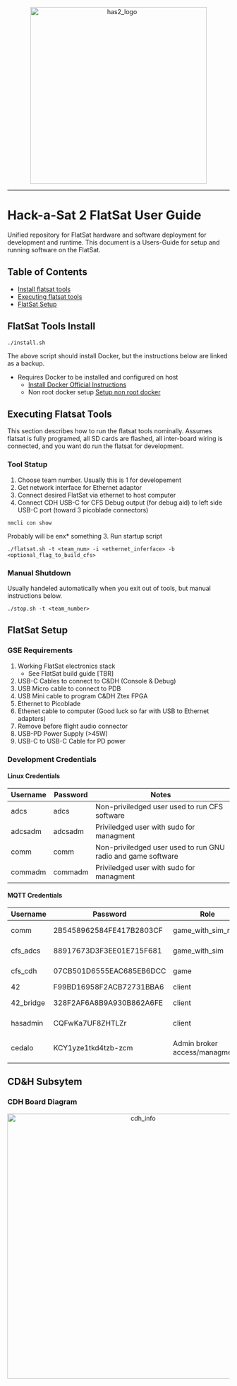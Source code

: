 <p align="center">
<img src="documentation/images/HAS_logo.png" alt=has2_logo width=400>
</p>

---

# Hack-a-Sat 2 FlatSat User Guide



Unified repository for FlatSat hardware and software deployment for development and runtime. This document is a Users-Guide for setup and running software on the FlatSat. 

## Table of Contents

* [Install flatsat tools](#flatsat-tools-install)
* [Executing flatsat tools](#executing-flatsat-tools)
* [FlatSat Setup](#flasat-setup)

## FlatSat Tools Install

```shell
./install.sh
```

The above script should install Docker, but the instructions below are linked as a backup.

- Requires Docker to be installed and configured on host
  - [Install Docker Official Instructions](https://docs.docker.com/engine/install/ubuntu/)
  - Non root docker setup [Setup non root docker](https://docs.docker.com/engine/install/linux-postinstall/)

## Executing Flatsat Tools
This section describes how to run the flatsat tools nominally. Assumes flatsat is fully programed, all SD cards are flashed, all inter-board wiring is connected, and you want do run the flatsat for development.
### Tool Statup
1. Choose team number. Usually this is 1 for developement
2. Get network interface for Ethernet adaptor
3. Connect desired FlatSat via ethernet to host computer
4. Connect CDH USB-C for CFS Debug output (for debug aid) to left side USB-C port (toward 3 picoblade connectors)
```shell
nmcli con show
```
Probably will be enx* something
3. Run startup script
```shell
./flatsat.sh -t <team_num> -i <ethernet_inferface> -b <optional_flag_to_build_cfs>
```

### Manual Shutdown
Usually handeled automatically when you exit out of tools, but manual instructions below.
```shell
./stop.sh -t <team_number>
```
## FlatSat Setup

### GSE Requirements
1. Working FlatSat electronics stack
    - See FlatSat build guide [TBR]
2. USB-C Cables to connect to C&DH (Console & Debug)
3. USB Micro cable to connect to PDB
4. USB Mini cable to program C&DH Ztex FPGA
5. Ethernet to Picoblade
6. Ethenet cable to computer (Good luck so far with USB to Ethernet adapters)
7. Remove before flight audio connector
8. USB-PD Power Supply (>45W)
9. USB-C to USB-C Cable for PD power


### Development Credentials
#### Linux Credentials
|Username|Password|Notes|
|---|---|---|
|adcs|adcs|Non-priviledged user used to run CFS software|
|adcsadm|adcsadm|Priviledged user with sudo for managment|
|comm|comm|Non-priviledged user used to run GNU radio and game software|
|commadm|commadm|Priviledged user with sudo for managment|

#### MQTT Credentials
|Username|Password|Role|Notes|
|---|---|---|---|
|comm|2B5458962584FE417B2803CF|game_with_sim_read|Comm MQTT User/Pass|
|cfs_adcs|88917673D3F3EE01E715F681|game_with_sim|MQTT ADCS CFS User/Pass|
|cfs_cdh|07CB501D6555EAC685EB6DCC|game|MQTT ADCS CFS User/Pass|
|42|F99BD16958F2ACB72731BBA6|client|42 MQTT User/Pass|
|42_bridge|328F2AF6A8B9A930B862A6FE|client|MQTT 42_Bridge User/Pass|
|hasadmin|CQFwKa7UF8ZHTLZr|client|Admin account for pub/sub|
|cedalo|KCY1yze1tkd4tzb-zcm|Admin broker access/managment|Cedalo Management Center access http://192.168.10x.101|


## CD&H Subsytem
### CDH Board Diagram
<p align="center">
<img src="documentation/images/CDH_v1.1_Info.png" alt=cdh_info width=600>
</p>






